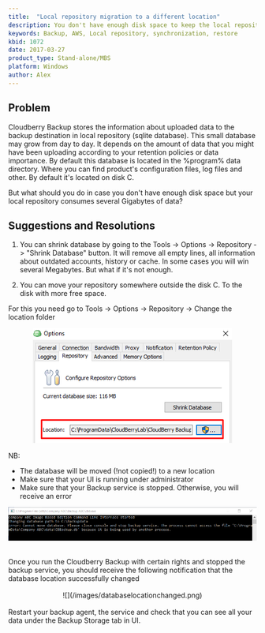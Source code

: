 ```yaml
---
title:  "Local repository migration to a different location"
description: You don't have enough disk space to keep the local repository in the default location  
keywords: Backup, AWS, Local repository, synchronization, restore
kbid: 1072
date: 2017-03-27
product_type: Stand-alone/MBS
platform: Windows
author: Alex
---
```


## Problem

Cloudberry Backup stores the information about uploaded data to the backup destination in local repository (sqlite database). This small database may grow from day to day. It depends on the amount of data that you might have been uploading according to your retention policies or data importance. By default this database is located in the %program% data directory. Where you can find product's configuration files, log files and other. By default it's located on disk C.

But what should you do in case you don't have enough disk space but your local repository consumes several Gigabytes of data?

## Suggestions and Resolutions

1. You can shrink database by going to the Tools -> Options -> Repository -> "Shrink Database" button.
It will remove all empty lines, all information about outdated accounts, history or cache. In some cases you will win several Megabytes. But what if it's not enough.

2. You can move your repository somewhere outside the disk C. To the disk with more free space.

For this you need go to Tools -> Options -> Repository -> Change the location folder

<center>

![](/images/repolocation.png)

</center>

NB:

* The database will be moved (!not copied!) to a new location
* Make sure that your UI is running under administrator
* Make sure that your Backup service is stopped. Otherwise, you will receive an error

<center>

![](/images/movingrepository.png)

</center>
<br>
Once you run the Cloudberry Backup with certain rights and stopped the backup service, you should receive the following notification that the database location successfully changed

<center>
<br>
![](/images/databaselocationchanged.png)

</center>
<br>
Restart your backup agent, the service and check that you can see all your data under the Backup Storage tab in UI.
